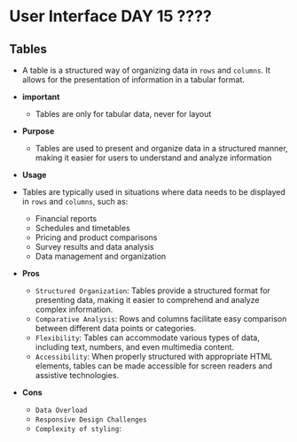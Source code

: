 # User Interface DAY 15 ????


## Tables

- A table is a structured way of organizing data in `rows` and `columns`. It allows for the presentation of information in a tabular format.
- **important**
    - Tables are only for tabular data, never for layout


- **Purpose**
    - Tables are used to present and organize data in a structured manner, making it easier for users to understand and analyze information

- **Usage**
 - Tables are typically used in situations where data needs to be displayed in `rows` and `columns`, such as:
    - Financial reports
    - Schedules and timetables
    - Pricing and product comparisons
    - Survey results and data analysis
    - Data management and organization

- **Pros**

    - `Structured Organization`: Tables provide a structured format for presenting data, making it easier to comprehend and analyze complex information.
    - `Comparative Analysis`: Rows and columns facilitate easy comparison between different data points or categories.
    - `Flexibility`: Tables can accommodate various types of data, including text, numbers, and even multimedia content.
    - `Accessibility`: When properly structured with appropriate HTML elements, tables can be made accessible for screen readers and assistive technologies.


- **Cons**
    - `Data Overload`
    - `Responsive Design Challenges`
    - `Complexity of styling`:
